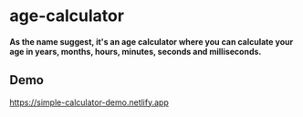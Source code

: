 # age-calculator

#### As the name suggest, it's an age calculator where you can calculate your age in years, months, hours, minutes, seconds and milliseconds.

## **Demo**
https://simple-calculator-demo.netlify.app

